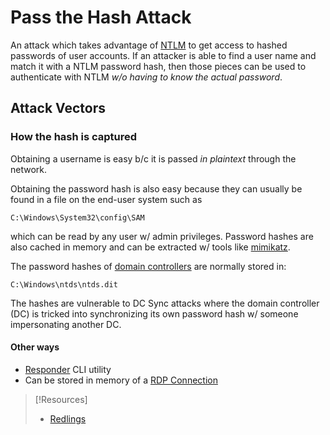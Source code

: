 
# Pass the Hash Attack
An attack which takes advantage of [NTLM](/networking/protocols/NTLM.md) to get access to hashed passwords of user accounts. If an attacker is able to find a user name and match it with a NTLM password hash, then those pieces can be used to authenticate with NTLM *w/o having to know the actual password*.
## Attack Vectors
### How the hash is captured
Obtaining a username is easy b/c it is passed *in plaintext* through the network.

Obtaining the password hash is also easy because they can usually be found in a file on the end-user system such as
```
C:\Windows\System32\config\SAM
``` 
which can be read by any user w/ admin privileges. Password hashes are also cached in memory and can be extracted w/ tools like [mimikatz](../actions-on-objective/tools/mimikatz.md).

The password hashes of [domain controllers](../../../computers/windows/active-directory/domain-controller.md) are normally stored in:
```
C:\Windows\ntds\ntds.dit
```
The hashes are vulnerable to DC Sync attacks where the domain controller (DC) is tricked into synchronizing its own password hash w/ someone impersonating another DC.
#### Other ways
- [Responder](tools/responder.md) CLI utility
- Can be stored in memory of a [RDP Connection](/networking/protocols/RDP.md)

>[!Resources]
> - [Redlings](https://www.redlings.com/en/guide/ntlm-windows-new-technology-lan-manager)
